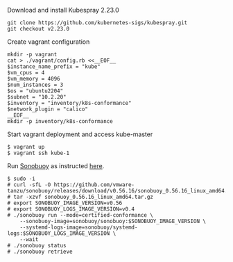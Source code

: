 Download and install Kubespray 2.23.0
```shell
git clone https://github.com/kubernetes-sigs/kubespray.git
git checkout v2.23.0
```

Create vagrant configuration

```shell
mkdir -p vagrant
cat > ./vagrant/config.rb <<__EOF__
$instance_name_prefix = "kube"
$vm_cpus = 4
$vm_memory = 4096
$num_instances = 3
$os = "ubuntu2204"
$subnet = "10.2.20"
$inventory = "inventory/k8s-conformance"
$network_plugin = "calico"
__EOF__
mkdir -p inventory/k8s-conformance
```

Start vagrant deployment and access kube-master
```shell
$ vagrant up
$ vagrant ssh kube-1
```

Run [Sonobuoy](https://github.com/heptio/sonobuoy) as instructed [here](https://github.com/cncf/k8s-conformance/blob/master/instructions.md).

```shell
$ sudo -i
# curl -sfL -O https://github.com/vmware-tanzu/sonobuoy/releases/download/v0.56.16/sonobuoy_0.56.16_linux_amd64.tar.gz
# tar -xzvf sonobuoy_0.56.16_linux_amd64.tar.gz
# export SONOBUOY_IMAGE_VERSION=v0.56
# export SONOBUOY_LOGS_IMAGE_VERSION=v0.4
# ./sonobuoy run --mode=certified-conformance \
    --sonobuoy-image=sonobuoy/sonobuoy:$SONOBUOY_IMAGE_VERSION \
    --systemd-logs-image=sonobuoy/systemd-logs:$SONOBUOY_LOGS_IMAGE_VERSION \
    --wait
# ./sonobuoy status
# ./sonobuoy retrieve
```
